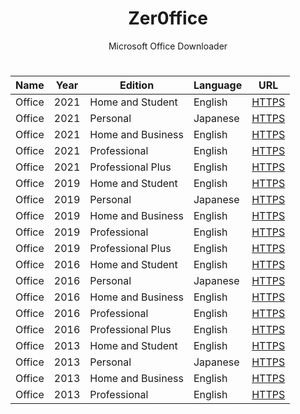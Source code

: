 <div align="center">
  <h1>Zer0ffice</h1>
  <p>Microsoft Office Downloader</p>

#

| Name | Year | Edition | Language | URL |
|------|------|---------|----------|-----|
| Office | 2021 | Home and Student | English | <a href="https://officecdn.microsoft.com/db/492350F6-3A01-4F97-B9C0-C7C6DDF67D60/media/en-US/HomeStudent2021Retail.img">HTTPS</a> |
| Office | 2021 | Personal | Japanese | <a href="https://officecdn.microsoft.com/db/492350F6-3A01-4F97-B9C0-C7C6DDF67D60/media/ja-JP/Personal2021Retail.img">HTTPS</a> |
| Office | 2021 | Home and Business | English | <a href="https://officecdn.microsoft.com/db/492350F6-3A01-4F97-B9C0-C7C6DDF67D60/media/en-US/HomeBusiness2021Retail.img">HTTPS</a> |
| Office | 2021 | Professional | English | <a href="https://officecdn.microsoft.com/db/492350F6-3A01-4F97-B9C0-C7C6DDF67D60/media/en-US/Professional2021Retail.img">HTTPS</a> |
| Office | 2021 | Professional Plus | English | <a href="https://officecdn.microsoft.com/db/492350F6-3A01-4F97-B9C0-C7C6DDF67D60/media/en-US/ProPlus2021Retail.img">HTTPS</a> |
| Office | 2019 | Home and Student | English | <a href="https://officecdn.microsoft.com/db/492350F6-3A01-4F97-B9C0-C7C6DDF67D60/media/en-US/HomeStudent2019Retail.img">HTTPS</a> |
| Office | 2019 | Personal | Japanese | <a href="https://officecdn.microsoft.com/db/492350F6-3A01-4F97-B9C0-C7C6DDF67D60/media/ja-JP/Personal2019Retail.img">HTTPS</a> |
| Office | 2019 | Home and Business | English | <a href="https://officecdn.microsoft.com/db/492350F6-3A01-4F97-B9C0-C7C6DDF67D60/media/en-US/HomeBusiness2019Retail.img">HTTPS</a> |
| Office | 2019 | Professional | English | <a href="https://officecdn.microsoft.com/db/492350F6-3A01-4F97-B9C0-C7C6DDF67D60/media/en-US/Professional2019Retail.img">HTTPS</a> |
| Office | 2019 | Professional Plus | English | <a href="https://officecdn.microsoft.com/db/492350F6-3A01-4F97-B9C0-C7C6DDF67D60/media/en-US/ProPlus2019Retail.img">HTTPS</a> |
| Office | 2016 | Home and Student | English | <a href="https://officecdn.microsoft.com/db/492350F6-3A01-4F97-B9C0-C7C6DDF67D60/media/en-US/HomeStudentRetail.img">HTTPS</a> |
| Office | 2016 | Personal | Japanese | <a href="https://officecdn.microsoft.com/db/492350F6-3A01-4F97-B9C0-C7C6DDF67D60/media/ja-JP/PersonalRetail.img">HTTPS</a> |
| Office | 2016 | Home and Business | English | <a href="https://officecdn.microsoft.com/db/492350F6-3A01-4F97-B9C0-C7C6DDF67D60/media/en-US/HomeBusinessRetail.img">HTTPS</a> |
| Office | 2016 | Professional | English | <a href="https://officecdn.microsoft.com/db/492350F6-3A01-4F97-B9C0-C7C6DDF67D60/media/en-US/ProfessionalRetail.img">HTTPS</a> |
| Office | 2016 | Professional Plus | English | <a href="https://officecdn.microsoft.com/db/492350F6-3A01-4F97-B9C0-C7C6DDF67D60/media/en-US/ProPlusRetail.img">HTTPS</a> |
| Office | 2013 | Home and Student | English | <a href="https://officeredir.microsoft.com/r/rlidO15C2RMediaDownload?p1=db&p2=en-US&p3=HomeStudentRetail">HTTPS</a> |
| Office | 2013 | Personal | Japanese | <a href="https://officeredir.microsoft.com/r/rlidO15C2RMediaDownload?p1=db&p2=ja-JP&p3=PersonalRetail">HTTPS</a> |
| Office | 2013 | Home and Business | English | <a href="https://officeredir.microsoft.com/r/rlidO15C2RMediaDownload?p1=db&p2=en-US&p3=HomeBusinessRetail">HTTPS</a> |
| Office | 2013 | Professional | English | <a href="https://officeredir.microsoft.com/r/rlidO15C2RMediaDownload?p1=db&p2=en-US&p3=ProfessionalRetail">HTTPS</a> |
